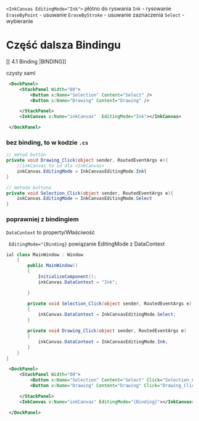 
`<InkCanvas EditingMode="Ink">` płótno do ryswania
`Ink` - rysowanie
`EraseByPoint` - usuwanie
`EraseByStroke` - usuwanie zaznaczenia
`Select` - wybieranie

# Część dalsza Bindingu 
[[ 4.1 Binding |BINDING]]

czysty xaml
```xml
 <DockPanel>
     <StackPanel Width="80">
         <Button x:Name="Selection" Content="Select" />
		 <Button x:Name="Drawing" Content="Drawing" />

     </StackPanel>
     <InkCanvas x:Name="inkCanvas"  EditingMode="Ink"></InkCanvas>

 </DockPanel>
```
### bez binding, to w kodzie `.cs`
```c#
// metod button
private void Drawing_Click(object sender, RoutedEventArgs e){
	//inkCanvas to id dla <InkCanvas>
	inkCanvas.EditingMode = InkCanvasEditingMode.Inkl
}

// metoda buttona
private void Selection_Click(object sender, RoutedEventArgs e){
	inkCanvas.EditingMode = InkCanvasEditingMode.Select
}
```

### poprawniej z bindingiem
`DataContext` to property/Właściwość 

` EditingMode="{Binding}` powiązanie EditingMode z DataContext

```c#
ial class MainWindow : Window
    {
        public MainWindow()
        {
            InitializeComponent();
            inkCanvas.DataContext = "Ink";

        }

        private void Selection_Click(object sender, RoutedEventArgs e)
        {
            inkCanvas.DataContext = InkCanvasEditingMode.Select;
        }

        private void Drawing_Click(object sender, RoutedEventArgs e)
        {
            inkCanvas.DataContext = InkCanvasEditingMode.Ink;
        }
    }
}
```


```xml
 <DockPanel>
     <StackPanel Width="80">
         <Button x:Name="Selection" Content="Select" Click="Selection_Click" />
         <Button x:Name="Drawing" Content="Drawing" Click="Drawing_Click" />

     </StackPanel>
     <InkCanvas x:Name="inkCanvas" EditingMode="{Binding}"></InkCanvas>

 </DockPanel>
```









